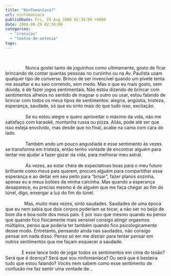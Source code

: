 ```yaml
---
title: "Ninfomaníaca?"
url: ninfomaniaca
publishDate: Fri, 29 Aug 2008 02:34:00 +0000
date: 2008-08-29 02:34:00
categories: 
  - "cronicas"
  - "textos-de-antonia"
tags: 
---
```

<span><span><span></span></span></span><br><span><div><span><span>                Nunca gostei tanto de joguinhos como ultimamente, gosto de ficar brincando de contar quantas pessoas no cursinho ou na Av. Paulista usam qualquer tipo de converse. Brinco de ser invencível quando um pivete tenta me assaltar e eu saio correndo, sem medo. Mas o que eu mais gosto, sem dúvida, é de fazer jogos sentimentais. Não estou dizendo de brincar com sentimentos alheios no sentido de magoar o outro ou usar, estou falando de brincar com todos os meus tipos de sentimentos: alegria, angústia, tristeza, esperança, saudade, só que eu sinto mais do que tudo isso, excitação.</span></span><br></div><div><span><span><br>                Se eu estou alegre e quero aproveitar o máximo da vida, não me satisfaço com karaokê, montanha russa ou pizza. Aliás, pode até ser que isso esteja envolvido, mas desde que no final, acabe na cama com cara do lado.</span></span></div><div><span><span><br>                Também ando um pouco angustiada e esse sentimento às vezes se transforma em tristeza, então tenho vontade de encontrar alguém para tentar me ajudar a fazer gozar da vida, para melhorar meu astral.</span></span></div><div><span><span><br>                Ás vezes, ao estar cheia de expectativas boas para o meu futuro brilhante como meus pais querem, procuro alguém para compartilhar essa esperança e ao deitar em seu peito para “brisar”, fazer planos sozinha, apenas eu e meus botões de minha calcinha. Mas quando a esperança desaparece, eu preciso mesmo é de alguém que me faça chegar ao fim do túnel, digo, enxergar a luz do fim do túnel.</span></span></div><div><span><span><br></span></span><span>               Mas, muito mais vezes, sinto saudades. Saudades de uma época que eu nem sabia que dois corpos poderiam se tocar, a não ser no beijo de bom dia e boa noite dos meus pais. É por isso que mesmo quando eu penso que quando fico fisicamente mais sensível consigo atingir orgasmos múltiplos, penso que poderia ter também quando fico psicologicamente desse modo. Entretanto, pensando ainda nas saudades, não consigo pensar em nada disso. Penso só em me distrair para tentar pensar em outros sentimentos que me façam esquecer a saudade.</span></div><div><span><span><br>             E esse lance todo de jogar todos os sentimentos em cima do tesão? Será que é doença? Será que sou ninfomaníaca? Ou será que é besteira tudo que estou falando? Vocês nem sabem como esse sentimento de confusão me faz sentir uma vontade de...</span></span></div><div><span><span><br></span></span></div></span>
